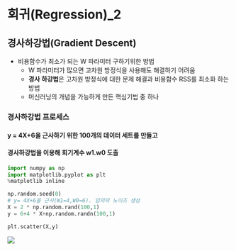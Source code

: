 # 회귀(Regression)_2

## 경사하강법(Gradient Descent)

- 비용함수가 최소가 되는 W 파라미터 구하기위한 방법
  - W 파라미터가 많으면 고차원 방정식을 사용해도 해결하기 어려움
  - **경사 하강법**은 고차원 방정식에 대한 문제 해결과 비용함수 RSS를 최소화 하는 방법
  - 머신러닝의 개념을 가능하게 만든 핵심기법 중 하나



### 경사하강법 프로세스



#### y = 4X+6을 근사하기 위한 100개의 데이터 세트를 만들고 

#### 경사하강법을 이용해 회기계수 w1.w0 도출

```python
import numpy as np
import matplotlib.pyplot as plt
%matplotlib inline

np.random.seed(0)
# y= 4X+6을 근사(W1=4,W0=6). 임의의 노이즈 생성
X = 2 * np.random.rand(100,1)
y = 6+4 * X+np.random.randn(100,1)

plt.scatter(X,y)
```

![](C:\Users\82105\Desktop\Regression\image\gradientDescent1.png)



